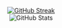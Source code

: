 <p align="center">
  <a href="https://git.io/streak-stats">
    <img src="https://streak-stats.demolab.com?user=zedaes&theme=dark&card_width=1000&card_height=200" alt="GitHub Streak" />
  </a><br>
  <img src="https://github-readme-stats.vercel.app/api?username=zedaes&rank_icon=github&theme=dark" alt="GitHub Stats" />
</p>
